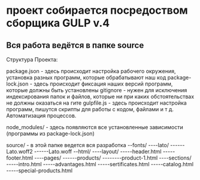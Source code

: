 # проект собирается посредоством сборщика GULP v.4

## Вся работа ведётся в папке source

Структура Проекта:

package.json - здесь происходит настройка рабочего окружения, установка разных программ, которые обрабатывают наш код
package-lock.json - здесь происходит фиксация наших версий программ, которые должны быть установлены
gitignore - нужен для исключения индексирования папок и файлов, которые ни при каких обстоятельствах не должны оказаться на гите
gulpfile.js - здесь происходит настройка программ, пишутся скрипты для работы с кодом, файлами и т д. Автоматизация процессов.

node_modules/ - здесь появляются все установленные зависимости (программы из package-lock.json)

source/ - в этой папке ведется вся разработка
--fonts/
----lato/
------Lato.woff2
------Lato.woff
--html/
----layout/
-----header.html
-----footer.html
----pages/
------products/
--------product-1.html
----sections/
-----intro.html
-----advantages.html
-----sertificates.html
-----catalog.html
-----special-products.html